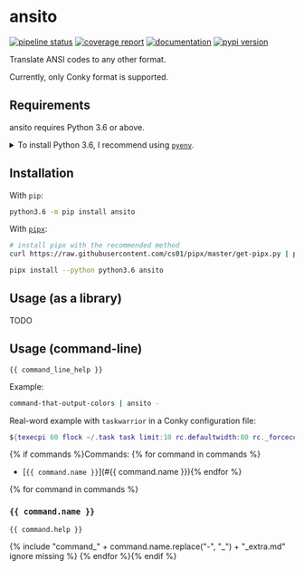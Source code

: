 <!--
IMPORTANT:
  This file is generated from the template at 'scripts/templates/README.md'.
  Please update the template instead of this file.
-->

# ansito
[![pipeline status](https://gitlab.com/pawamoy/ansito/badges/master/pipeline.svg)](https://gitlab.com/pawamoy/ansito/pipelines)
[![coverage report](https://gitlab.com/pawamoy/ansito/badges/master/coverage.svg)](https://gitlab.com/pawamoy/ansito/commits/master)
[![documentation](https://img.shields.io/readthedocs/ansito.svg?style=flat)](https://ansito.readthedocs.io/en/latest/index.html)
[![pypi version](https://img.shields.io/pypi/v/ansito.svg)](https://pypi.org/project/ansito/)

Translate ANSI codes to any other format.

Currently, only Conky format is supported.

## Requirements
ansito requires Python 3.6 or above.

<details>
<summary>To install Python 3.6, I recommend using <a href="https://github.com/pyenv/pyenv"><code>pyenv</code></a>.</summary>

```bash
# install pyenv
git clone https://github.com/pyenv/pyenv ~/.pyenv

# setup pyenv (you should also put these three lines in .bashrc or similar)
export PATH="${HOME}/.pyenv/bin:${PATH}"
export PYENV_ROOT="${HOME}/.pyenv"
eval "$(pyenv init -)"

# install Python 3.6
pyenv install 3.6.8

# make it available globally
pyenv global system 3.6.8
```
</details>

## Installation
With `pip`:
```bash
python3.6 -m pip install ansito
```

With [`pipx`](https://github.com/cs01/pipx):
```bash
# install pipx with the recommended method
curl https://raw.githubusercontent.com/cs01/pipx/master/get-pipx.py | python3

pipx install --python python3.6 ansito
```

## Usage (as a library)
TODO

## Usage (command-line)
```
{{ command_line_help }}
```

Example:

```bash
command-that-output-colors | ansito -
```

Real-word example with `taskwarrior` in a Conky configuration file:

```lua
${texecpi 60 flock ~/.task task limit:10 rc.defaultwidth:80 rc._forcecolor:on rc.verbose:affected,blank list | ansito - | sed -r 's/([^ ])#/\1\\#/g'
```

{% if commands %}Commands:
{% for command in commands %}
- [`{{ command.name }}`](#{{ command.name }}){% endfor %}

{% for command in commands %}
### `{{ command.name }}`
```
{{ command.help }}
```

{% include "command_" + command.name.replace("-", "_") + "_extra.md" ignore missing %}
{% endfor %}{% endif %}

